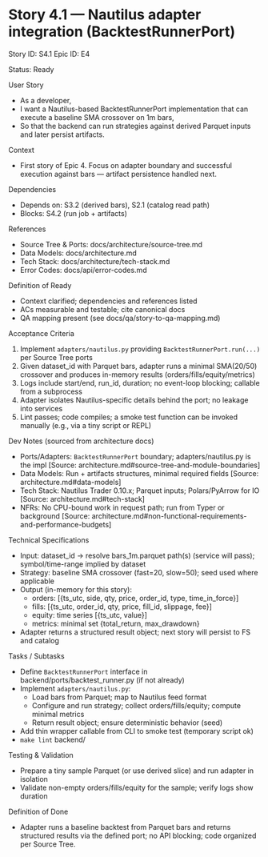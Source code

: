 # Story 4.1 — Nautilus adapter integration (BacktestRunnerPort)
Story ID: S4.1
Epic ID: E4



Status: Ready

User Story
- As a developer,
- I want a Nautilus-based BacktestRunnerPort implementation that can execute a baseline SMA crossover on 1m bars,
- So that the backend can run strategies against derived Parquet inputs and later persist artifacts.

Context
- First story of Epic 4. Focus on adapter boundary and successful execution against bars — artifact persistence handled next.


Dependencies
- Depends on: S3.2 (derived bars), S2.1 (catalog read path)
- Blocks: S4.2 (run job + artifacts)

References
- Source Tree & Ports: docs/architecture/source-tree.md
- Data Models: docs/architecture.md
- Tech Stack: docs/architecture/tech-stack.md
- Error Codes: docs/api/error-codes.md

Definition of Ready
- Context clarified; dependencies and references listed
- ACs measurable and testable; cite canonical docs
- QA mapping present (see docs/qa/story-to-qa-mapping.md)

Acceptance Criteria
1) Implement `adapters/nautilus.py` providing `BacktestRunnerPort.run(...)` per Source Tree ports
2) Given dataset_id with Parquet bars, adapter runs a minimal SMA(20/50) crossover and produces in-memory results (orders/fills/equity/metrics)
3) Logs include start/end, run_id, duration; no event-loop blocking; callable from a subprocess
4) Adapter isolates Nautilus-specific details behind the port; no leakage into services
5) Lint passes; code compiles; a smoke test function can be invoked manually (e.g., via a tiny script or REPL)

Dev Notes (sourced from architecture docs)
- Ports/Adapters: `BacktestRunnerPort` boundary; adapters/nautilus.py is the impl [Source: architecture.md#source-tree-and-module-boundaries]
- Data Models: Run + artifacts structures, minimal required fields [Source: architecture.md#data-models]
- Tech Stack: Nautilus Trader 0.10.x; Parquet inputs; Polars/PyArrow for IO [Source: architecture.md#tech-stack]
- NFRs: No CPU-bound work in request path; run from Typer or background [Source: architecture.md#non-functional-requirements-and-performance-budgets]

Technical Specifications
- Input: dataset_id → resolve bars_1m.parquet path(s) (service will pass); symbol/time-range implied by dataset
- Strategy: baseline SMA crossover (fast=20, slow=50); seed used where applicable
- Output (in-memory for this story):
  - orders: [{ts_utc, side, qty, price, order_id, type, time_in_force}]
  - fills: [{ts_utc, order_id, qty, price, fill_id, slippage, fee}]
  - equity: time series [{ts_utc, value}]
  - metrics: minimal set {total_return, max_drawdown}
- Adapter returns a structured result object; next story will persist to FS and catalog

Tasks / Subtasks
- Define `BacktestRunnerPort` interface in backend/ports/backtest_runner.py (if not already)
- Implement `adapters/nautilus.py`:
  - Load bars from Parquet; map to Nautilus feed format
  - Configure and run strategy; collect orders/fills/equity; compute minimal metrics
  - Return result object; ensure deterministic behavior (seed)
- Add thin wrapper callable from CLI to smoke test (temporary script ok)
- `make lint` backend/

Testing & Validation
- Prepare a tiny sample Parquet (or use derived slice) and run adapter in isolation
- Validate non-empty orders/fills/equity for the sample; verify logs show duration

Definition of Done
- Adapter runs a baseline backtest from Parquet bars and returns structured results via the defined port; no API blocking; code organized per Source Tree.

